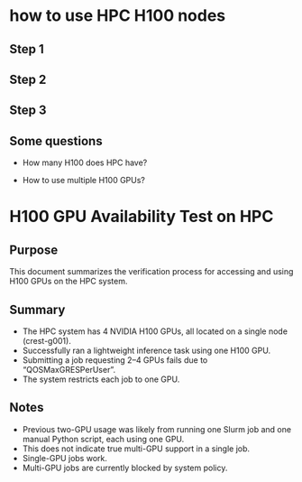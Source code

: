 # how to use HPC H100 nodes



## Step 1

## Step 2

## Step 3


## Some questions
- How many H100 does HPC have?

- How to use multiple H100 GPUs?

# H100 GPU Availability Test on HPC

## Purpose  
This document summarizes the verification process for accessing and using H100 GPUs on the HPC system.

## Summary  
- The HPC system has 4 NVIDIA H100 GPUs, all located on a single node (crest-g001).
- Successfully ran a lightweight inference task using one H100 GPU.  
- Submitting a job requesting 2–4 GPUs fails due to “QOSMaxGRESPerUser”.  
- The system restricts each job to one GPU.

## Notes  
- Previous two-GPU usage was likely from running one Slurm job and one manual Python script, each using one GPU.  
- This does not indicate true multi-GPU support in a single job.  
- Single-GPU jobs work.  
- Multi-GPU jobs are currently blocked by system policy.
